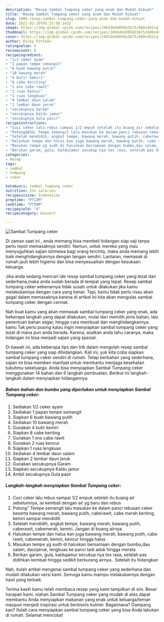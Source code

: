 ```yaml
---
description: "Resep Sambal Tumpang ceker yang enak dan Mudah Dibuat"
title: "Resep Sambal Tumpang ceker yang enak dan Mudah Dibuat"
slug: 1080-resep-sambal-tumpang-ceker-yang-enak-dan-mudah-dibuat
date: 2021-03-16T05:33:59.143Z
image: https://img-global.cpcdn.com/recipes/24b546dd85bb3b75/680x482cq70/sambal-tumpang-ceker-foto-resep-utama.jpg
thumbnail: https://img-global.cpcdn.com/recipes/24b546dd85bb3b75/680x482cq70/sambal-tumpang-ceker-foto-resep-utama.jpg
cover: https://img-global.cpcdn.com/recipes/24b546dd85bb3b75/680x482cq70/sambal-tumpang-ceker-foto-resep-utama.jpg
author: Ricky Pittman
ratingvalue: 4
reviewcount: 8
recipeingredient:
- "1/2 ceker ayam"
- "1 papan tempe semangit"
- "6 buah bawang putih"
- "10 bawang merah"
- "4 butir kemiri"
- "8 cabe keriting"
- "1 ons cabe rawit"
- "2 ruas kencur"
- "1 ruas lengkuas"
- "4 lembar daun salam"
- "2 lembar daun jeruk"
- "secukupnya Garam"
- "secukupnya Kaldu jamur"
- "secukupnya Gula pasir"
recipeinstructions:
- "Cuci ceker lalu rebus sampai 1/2 empuk setelah itu buang air sebelumnya, isi kembali dengan air yg baru dan rebus"
- "Potong&#34; Tempe semangit lalu masukan ke dalam panci rebusan ceker beserta bawang merah, bawang putih, caberawit, cabe merah keriting, kemiri sampai mendidih"
- "Setelah mendidih, angkat tempe, bawang merah, bawang putih, caberawit, cabemerah, kemiri. Jangan di buang airnya"
- "Haluskan tempe dan halus kan juga bawang merah, bawang putih, cabe rawit, cabemerah, kemiri, kencur hingga halus"
- "Masukan tempe yg sudh di haluskan bersamaan dengan bumbu,dau salam, daunjeruk, lengkuas ke panci tadi aduk hingga merata"
- "Berikan garam, gula, kaldujamur secukup nya tes rasa, setelah pas didihkan kembali hingga sedikit berkurang airnya.. Setelah itu hidangkan"
categories:
- Resep
tags:
- sambal
- tumpang
- ceker

katakunci: sambal tumpang ceker 
nutrition: 231 calories
recipecuisine: Indonesian
preptime: "PT13M"
cooktime: "PT50M"
recipeyield: "4"
recipecategory: Dessert

---
```



![Sambal Tumpang ceker](https://img-global.cpcdn.com/recipes/24b546dd85bb3b75/680x482cq70/sambal-tumpang-ceker-foto-resep-utama.jpg)

Di zaman  saat ini , anda memang bisa membeli hidangan siap saji tanpa perlu repot memasaknya sendiri. Namun, untuk mereka yang mau menyuguhkan sajian istimewa bagi orang tercinta, maka anda memang lebih baik menghidangkannya dengan tangan sendiri. Lantaran, memasak di rumah jauh lebih higienis dan bisa menyesuaikan dengan kesukaan keluarga.

Jika anda sedang mencari ide resep sambal tumpang ceker yang lezat dan sederhana,maka anda sudah berada di tempat yang tepat. Resep sambal tumpang ceker  sebenarnya tidak susah untuk dilakukan jika kamu melakukannya dengan cara yang benar. Tapi, kamu tidak perlu risau akan gagal dalam memasaknya 
karena di artikel ini kita akan mengulas sambal tumpang ceker dengan cermat.  



Nah buat kamu yang akan memasak sambal tumpang ceker yang enak, ada beberapa langkah yang dapat dilakukan, mulai dari memilih jenis bahan, lalu penentuan bahan segar, hingga cara membuat dan menghidangkannya. kamu Tak perlu pusing kalau ingin menyiapkan sambal tumpang ceker yang lezat di mana pun anda berada. Karena, asalkan anda  tahu caranya, maka hidangan ini bisa menjadi sajian yang spesial.

Di bawah ini, ada beberapa tips dan trik dalam mengolah resep sambal tumpang ceker yang siap dihidangkan. Kali ini, yuk kita coba siapkan sambal tumpang ceker sendiri di rumah. Tetap berbahan yang sederhana, sajian ini bisa memberi manfaat untuk membantu menjaga kesehatan tubuhmu sekeluarga. Anda bisa menyiapkan Sambal Tumpang ceker menggunakan 14 bahan dan 6 langkah pembuatan. Berikut ini langkah-langkah dalam menyiapkan hidangannya.

<!--inarticleads1-->

##### Bahan-bahan dan bumbu yang diperlukan untuk menyiapkan Sambal Tumpang ceker:

1. Sediakan 1/2 ceker ayam
1. Sediakan 1 papan tempe semangit
1. Siapkan 6 buah bawang putih
1. Sediakan 10 bawang merah
1. Gunakan 4 butir kemiri
1. Siapkan 8 cabe keriting
1. Gunakan 1 ons cabe rawit
1. Gunakan 2 ruas kencur
1. Siapkan 1 ruas lengkuas
1. Sediakan 4 lembar daun salam
1. Siapkan 2 lembar daun jeruk
1. Gunakan secukupnya Garam
1. Siapkan secukupnya Kaldu jamur
1. Ambil secukupnya Gula pasir




<!--inarticleads2-->

##### Langkah-langkah menyiapkan Sambal Tumpang ceker:

1. Cuci ceker lalu rebus sampai 1/2 empuk setelah itu buang air sebelumnya, isi kembali dengan air yg baru dan rebus
1. Potong&#34; Tempe semangit lalu masukan ke dalam panci rebusan ceker beserta bawang merah, bawang putih, caberawit, cabe merah keriting, kemiri sampai mendidih
1. Setelah mendidih, angkat tempe, bawang merah, bawang putih, caberawit, cabemerah, kemiri. Jangan di buang airnya
1. Haluskan tempe dan halus kan juga bawang merah, bawang putih, cabe rawit, cabemerah, kemiri, kencur hingga halus
1. Masukan tempe yg sudh di haluskan bersamaan dengan bumbu,dau salam, daunjeruk, lengkuas ke panci tadi aduk hingga merata
1. Berikan garam, gula, kaldujamur secukup nya tes rasa, setelah pas didihkan kembali hingga sedikit berkurang airnya.. Setelah itu hidangkan




Nah, itulah artikel mengenai  sambal tumpang ceker  yang sederhana dan mudah dilakukan versi kami. Semoga kamu mampu melakukannya dengan hasil yang terbaik. 

Terima kasih kamu telah membaca resep yang kami tampilkan di sini. Besar harapan kami, olahan  Sambal Tumpang ceker yang mudah di atas dapat membantu Anda menyiapkan makanan yang enak untuk keluarga/teman maupun menjadi inspirasi untuk berbisnis kuliner. Bagaimana? Gampang kan? Itulah cara menyiapkan sambal tumpang ceker yang bisa Anda lakukan di rumah. Selamat mencoba!

